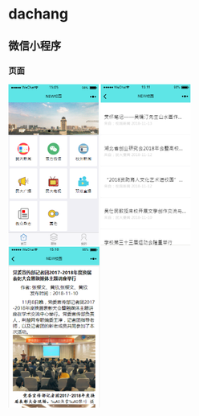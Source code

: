 # dachang

##  微信小程序

### 页面

<img src="./images/home.png" width="180" display="inline" />

<img src="./images/list.png" width="179" display="inline" />

<img src="./images/content.png" width="182" display="inline" />